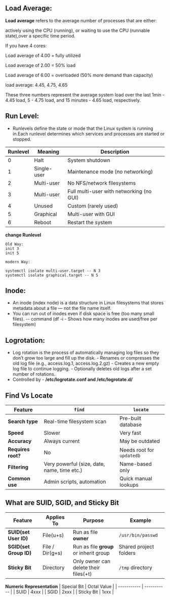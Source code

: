 ## Load Average:

**Load average** refers to the average number of processes that are either:

actively using the CPU (running), or waiting to use the CPU (runnable state),over a specific time period.

If you have 4 cores:

Load average of 4.00 = fully utilized

Load average of 2.00 = 50% load

Load average of 6.00 = overloaded (50% more demand than capacity)

load average: 4.45, 4.75, 4.65

These three numbers represent the average system load over the last 1min - 4.45 load, 5 - 4.75 load, and 15 minutes - 4.65 load, respectively.

## Run Level:

- Runlevels define the state or mode that the Linux system is running in.Each runlevel determines which services and processes are started or stopped.

| Runlevel | Meaning     | Description                              |
| -------- | ----------- | ---------------------------------------- |
| 0        | Halt        | System shutdown                          |
| 1        | Single-user | Maintenance mode (no networking)         |
| 2        | Multi-user  | No NFS/network filesystems               |
| 3        | Multi-user  | Full multi-user with networking (no GUI) |
| 4        | Unused      | Custom (rarely used)                     |
| 5        | Graphical   | Multi-user with GUI                      |
| 6        | Reboot      | Restart the system                       |

**change Runlevel**

```
Old Way:
init 3
init 5

modern Way:

systemctl isolate multi-user.target -- N 3
systemctl isolate graphical.target -- N 5
```

## Inode:

- An inode (index node) is a data structure in Linux filesystems that stores metadata about a file — not the file name itself.
- You can run out of inodes even if disk space is free (too many small files). -- command (df -i - Shows how many inodes are used/free per filesystem)

## Logrotation:

- Log rotation is the process of automatically managing log files so they don’t grow too large and fill up the disk.
      - Renames or compresses the old log file (e.g., access.log.1, access.log.2.gz)
      - Creates a new empty log file to continue logging.
      - Optionally deletes old logs after a set number of rotations.
- Controlled by - **/etc/logrotate.conf and /etc/logrotate.d/** 

## Find Vs Locate

| Feature            | `find`                           | `locate`                  |
| ------------------ | -------------------------------- | ------------------------- |
| **Search type**    | Real-time filesystem scan        | Pre-built database        |
| **Speed**          | Slower                           | Very fast                 |
| **Accuracy**       | Always current                   | May be outdated           |
| **Requires root?** | No                               | Needs root for `updatedb` |
| **Filtering**      | Very powerful (size, date, name, time etc.) | Name-based only           |
| **Common use**     | Admin scripts, automation        | Quick manual lookups      |

## What are SUID, SGID, and Sticky Bit

| Feature        | Applies To | Purpose                                | Example                |
| -------------- | ---------- | -------------------------------------- | ---------------------- |
| **SUID(set User ID)**       | File(u+s)       | Run as file **owner**                  | `/usr/bin/passwd`      |
| **SGID(set Group ID)**       | File / Dir(g+s) | Run as file **group** or inherit group | Shared project folders |
| **Sticky Bit** | Directory  | Only owner can delete their files(+t)      | `/tmp` directory       |

**Numeric Representation**
| Special Bit | Octal Value |
| ----------- | ----------- |
| SUID        | 4xxx        |
| SGID        | 2xxx        |
| Sticky Bit  | 1xxx        |

